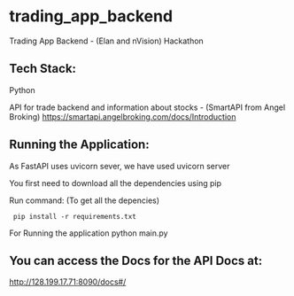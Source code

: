 # trading_app_backend

Trading App Backend - (Elan and nVision) Hackathon


## Tech Stack:
  Python
  
  API for trade backend and information about stocks - (SmartAPI from Angel Broking) https://smartapi.angelbroking.com/docs/Introduction
  
## Running the Application:
  As FastAPI uses uvicorn sever, we have used uvicorn server
  
  You first need to download all the dependencies using pip
  
  Run command:  (To get all the depencies) 
  
     pip install -r requirements.txt 
  
  For Running the application 
     python main.py

## You can access the Docs for the API Docs at:
http://128.199.17.71:8090/docs#/

